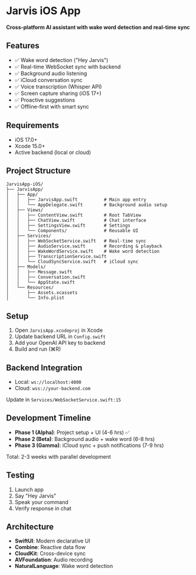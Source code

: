# Jarvis iOS App

**Cross-platform AI assistant with wake word detection and real-time sync**

## Features
- ✅ Wake word detection ("Hey Jarvis")
- ✅ Real-time WebSocket sync with backend
- ✅ Background audio listening
- ✅ iCloud conversation sync
- ✅ Voice transcription (Whisper API)
- ✅ Screen capture sharing (iOS 17+)
- ✅ Proactive suggestions
- ✅ Offline-first with smart sync

## Requirements
- iOS 17.0+
- Xcode 15.0+
- Active backend (local or cloud)

## Project Structure
```
JarvisApp-iOS/
├── JarvisApp/
│   ├── App/
│   │   ├── JarvisApp.swift          # Main app entry
│   │   └── AppDelegate.swift        # Background audio setup
│   ├── Views/
│   │   ├── ContentView.swift        # Root TabView
│   │   ├── ChatView.swift           # Chat interface
│   │   ├── SettingsView.swift       # Settings
│   │   └── Components/              # Reusable UI
│   ├── Services/
│   │   ├── WebSocketService.swift   # Real-time sync
│   │   ├── AudioService.swift       # Recording & playback
│   │   ├── WakeWordService.swift    # Wake word detection
│   │   ├── TranscriptionService.swift
│   │   └── CloudSyncService.swift   # iCloud sync
│   ├── Models/
│   │   ├── Message.swift
│   │   ├── Conversation.swift
│   │   └── AppState.swift
│   └── Resources/
│       ├── Assets.xcassets
│       └── Info.plist
```

## Setup
1. Open `JarvisApp.xcodeproj` in Xcode
2. Update backend URL in `Config.swift`
3. Add your OpenAI API key to backend
4. Build and run (⌘R)

## Backend Integration
- Local: `ws://localhost:4000`
- Cloud: `wss://your-backend.com`

Update in `Services/WebSocketService.swift:15`

## Development Timeline
- **Phase 1 (Alpha)**: Project setup + UI (4-6 hrs) ✅
- **Phase 2 (Beta)**: Background audio + wake word (6-8 hrs)
- **Phase 3 (Gamma)**: iCloud sync + push notifications (7-9 hrs)

Total: 2-3 weeks with parallel development

## Testing
1. Launch app
2. Say "Hey Jarvis"
3. Speak your command
4. Verify response in chat

## Architecture
- **SwiftUI**: Modern declarative UI
- **Combine**: Reactive data flow
- **CloudKit**: Cross-device sync
- **AVFoundation**: Audio recording
- **NaturalLanguage**: Wake word detection
